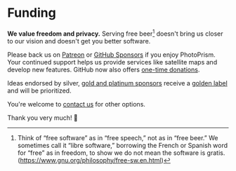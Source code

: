 # Funding

**We value freedom and privacy.** Serving free beer[^1] doesn't bring us closer to our vision 
and doesn't get you better software.

Please back us on [Patreon](https://www.patreon.com/photoprism) or [GitHub Sponsors](https://github.com/sponsors/photoprism)
if you enjoy PhotoPrism. Your continued support helps us provide services like satellite maps and develop new features.
GitHub now also offers [one-time donations](https://github.com/sponsors/photoprism?frequency=one-time).
 
Ideas endorsed by silver, [gold and platinum sponsors](https://github.com/photoprism/photoprism/blob/develop/SPONSORS.md) 
receive a [golden label](https://github.com/photoprism/photoprism/issues?q=is%3Aissue+is%3Aopen+label%3Asponsor) and will be prioritized.

You're welcome to [contact us](https://photoprism.app/contact) for other options.

Thank you very much! 💜

[^1]: Think of “free software” as in “free speech,” not as in “free beer.” We sometimes call it “libre software,” borrowing the French or Spanish word for “free” as in freedom, to show we do not mean the software is gratis. (https://www.gnu.org/philosophy/free-sw.en.html)
